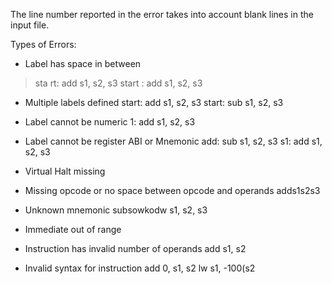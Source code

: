 The line number reported in the error takes into account blank lines in the input file.

Types of Errors:
- Label has space in between
>sta   rt: add s1, s2, s3
>start   : add s1, s2, s3

- Multiple labels defined
start: add s1, s2, s3
start: sub s1, s2, s3

- Label cannot be numeric
1: add s1, s2, s3

- Label cannot be register ABI or Mnemonic
add: sub s1, s2, s3
s1: add s1, s2, s3

- Virtual Halt missing

- Missing opcode or no space between opcode and operands
adds1s2s3

- Unknown mnemonic
subsowkodw s1, s2, s3

- Immediate out of range

- Instruction has invalid number of operands
add s1, s2

- Invalid syntax for instruction
add 0, s1, s2
lw s1, -100(s2

